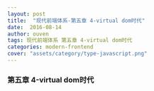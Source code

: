 ```yaml
---
layout: post
title:  "现代前端体系-第五章 4-virtual dom时代"
date:  2016-08-14
author: ouven
tags: 现代前端体系 第五章 4-virtual dom时代
categories: modern-frontend
cover: "assets/category/type-javascript.png"
---
```


### 第五章 4-virtual dom时代


